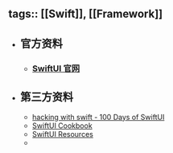 tags:: [[Swift]], [[Framework]]
---

- ## 官方资料
	- ### [SwiftUI 官网](https://developer.apple.com/tutorials/swiftui)
- ## 第三方资料
	- [hacking with swift - 100 Days of SwiftUI](https://www.hackingwithswift.com/100/swiftui)
	- [SwiftUI Cookbook](https://www.kodeco.com/books/swiftui-cookbook)
	- [SwiftUI Resources](https://orvnge.notion.site/SwiftUI-Resources-4dfbc29c535f4db992014e8cbdac66ad?pvs=4)
	-